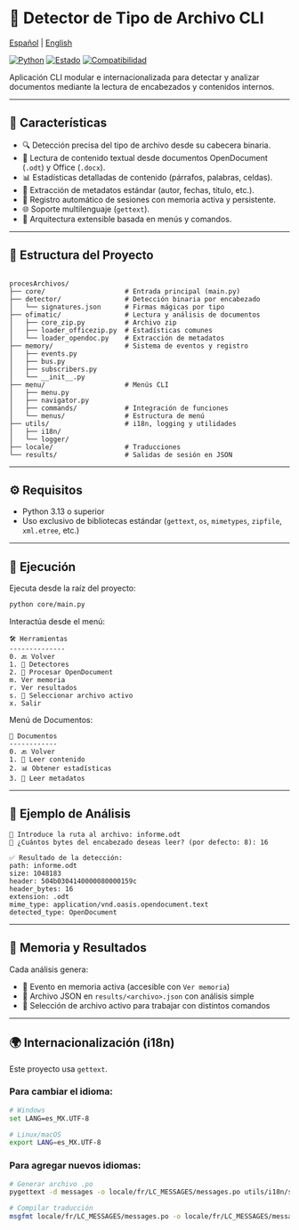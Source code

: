 
# 🧠 Detector de Tipo de Archivo CLI

[Español](/README.md) | [English](/README/en.md)

[![Python](https://img.shields.io/badge/Python-3.13-blue?logo=python&logoColor=white)](https://www.python.org/downloads/release/python-3130/)
[![Estado](https://img.shields.io/badge/estado-en%20desarrollo-yellow)](#)
[![Compatibilidad](https://img.shields.io/badge/i18n-es%2Fen-lightgrey)](#)

Aplicación CLI modular e internacionalizada para detectar y analizar documentos mediante la lectura de encabezados y contenidos internos.

---

## 🚀 Características

- 🔍 Detección precisa del tipo de archivo desde su cabecera binaria.
- 📖 Lectura de contenido textual desde documentos OpenDocument (`.odt`) y Office (`.docx`).
- 📊 Estadísticas detalladas de contenido (párrafos, palabras, celdas).
- 📑 Extracción de metadatos estándar (autor, fechas, título, etc.).
- 🧠 Registro automático de sesiones con memoria activa y persistente.
- 🌐 Soporte multilenguaje (`gettext`).
- 🧩 Arquitectura extensible basada en menús y comandos.

---

## 📁 Estructura del Proyecto

```

procesArchivos/
├── core/                    # Entrada principal (main.py)
├── detector/                # Detección binaria por encabezado
│   └── signatures.json      # Firmas mágicas por tipo
├── ofimatic/                # Lectura y análisis de documentos
│   ├── core_zip.py          # Archivo zip
│   ├── loader_officezip.py  # Estadísticas comunes
│   └── loader_opendoc.py    # Extracción de metadatos
├── memory/                  # Sistema de eventos y registro
│   ├── events.py
│   ├── bus.py
│   ├── subscribers.py
│   └── __init__.py
├── menu/                    # Menús CLI
│   ├── menu.py
│   ├── navigator.py
│   ├── commands/            # Integración de funciones
│   └── menus/               # Estructura de menú
├── utils/                   # i18n, logging y utilidades
│   ├── i18n/
│   └── logger/
├── locale/                  # Traducciones
└── results/                 # Salidas de sesión en JSON

````

---

## ⚙️ Requisitos

- Python 3.13 o superior
- Uso exclusivo de bibliotecas estándar (`gettext`, `os`, `mimetypes`, `zipfile`, `xml.etree`, etc.)

---

## 🧪 Ejecución

Ejecuta desde la raíz del proyecto:

```bash
python core/main.py
````

Interactúa desde el menú:

```
🛠 Herramientas
--------------
0. 🔙 Volver
1. 🔎 Detectores
2. 📖 Procesar OpenDocument
m. Ver memoria
r. Ver resultados
s. 📂 Seleccionar archivo activo
x. Salir
```

Menú de Documentos:

```
📖 Documentos
------------
0. 🔙 Volver
1. 📄 Leer contenido
2. 📊 Obtener estadísticas
3. 📑 Leer metadatos
```

---

## 🧠 Ejemplo de Análisis

```text
📄 Introduce la ruta al archivo: informe.odt
🔢 ¿Cuántos bytes del encabezado deseas leer? (por defecto: 8): 16

✅ Resultado de la detección:
path: informe.odt
size: 1048183
header: 504b0304140000080000159c
header_bytes: 16
extension: .odt
mime_type: application/vnd.oasis.opendocument.text
detected_type: OpenDocument
```

---

## 🧠 Memoria y Resultados

Cada análisis genera:

* 🧠 Evento en memoria activa (accesible con `Ver memoria`)
* 📁 Archivo JSON en `results/<archivo>.json` con análisis simple
* 🔄 Selección de archivo activo para trabajar con distintos comandos

---

## 🌍 Internacionalización (i18n)

Este proyecto usa `gettext`.

### Para cambiar el idioma:

```bash
# Windows
set LANG=es_MX.UTF-8

# Linux/macOS
export LANG=es_MX.UTF-8
```

### Para agregar nuevos idiomas:

```bash
# Generar archivo .po
pygettext -d messages -o locale/fr/LC_MESSAGES/messages.po utils/i18n/safe.py

# Compilar traducción
msgfmt locale/fr/LC_MESSAGES/messages.po -o locale/fr/LC_MESSAGES/messages.mo
```
